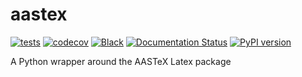# aastex

[![tests](https://github.com/sun-data/aastex/actions/workflows/tests.yml/badge.svg)](https://github.com/sun-data/aastex/actions/workflows/tests.yml)
[![codecov](https://codecov.io/gh/sun-data/aastex/graph/badge.svg?token=c9VYZtRAO8)](https://codecov.io/gh/sun-data/aastex)
[![Black](https://github.com/sun-data/aastex/actions/workflows/black.yml/badge.svg)](https://github.com/sun-data/aastex/actions/workflows/black.yml)
[![Documentation Status](https://readthedocs.org/projects/aastex/badge/?version=latest)](https://aastex.readthedocs.io/en/latest/?badge=latest)
[![PyPI version](https://badge.fury.io/py/aastex.svg)](https://badge.fury.io/py/aastex)

A Python wrapper around the AASTeX Latex package
